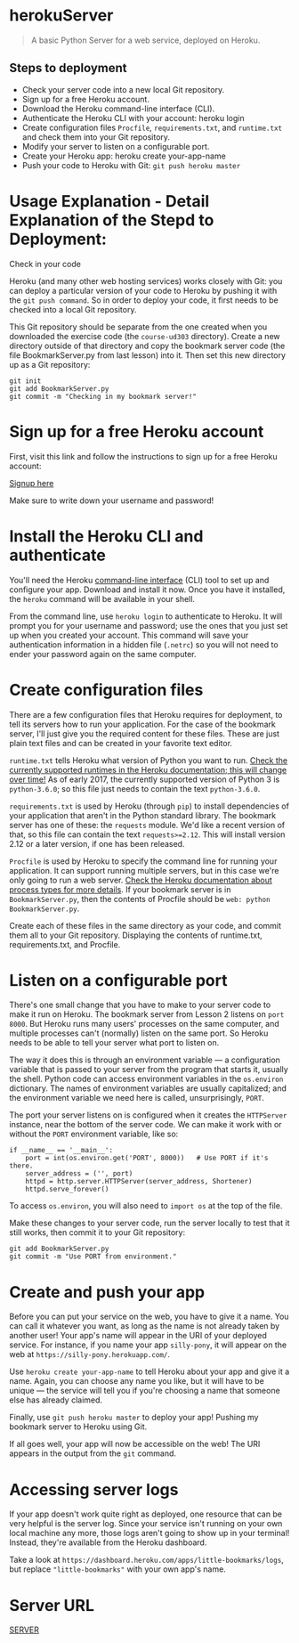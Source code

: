 # herokuServer
> A basic Python Server for a web service, deployed on Heroku. 

## Steps to deployment

* Check your server code into a new local Git repository.
* Sign up for a free Heroku account.
* Download the Heroku command-line interface (CLI).
* Authenticate the Heroku CLI with your account: heroku login
* Create configuration files ```Procfile```, ```requirements.txt```, and ```runtime.txt``` and check them into your Git repository.
* Modify your server to listen on a configurable port.
* Create your Heroku app: heroku create your-app-name
* Push your code to Heroku with Git: ```git push heroku master```

# Usage Explanation - Detail Explanation of the Stepd to Deployment:
Check in your code

Heroku (and many other web hosting services) works closely with Git: you can deploy a particular version of your code to Heroku by pushing it with the ```git push command```. So in order to deploy your code, it first needs to be checked into a local Git repository.

This Git repository should be separate from the one created when you downloaded the exercise code (the ```course-ud303``` directory). Create a new directory outside of that directory and copy the bookmark server code (the file BookmarkServer.py from last lesson) into it. Then set this new directory up as a Git repository:

    
    git init
    git add BookmarkServer.py
    git commit -m "Checking in my bookmark server!"
    


# Sign up for a free Heroku account

First, visit this link and follow the instructions to sign up for a free Heroku account:

[Signup here](https://signup.heroku.com/dc)

Make sure to write down your username and password!

# Install the Heroku CLI and authenticate

You'll need the Heroku [command-line interface](https://devcenter.heroku.com/articles/heroku-cli) (CLI) tool to set up and configure your app. Download and install it now. Once you have it installed, the ```heroku``` command will be available in your shell.

From the command line, use ```heroku login``` to authenticate to Heroku. It will prompt you for your username and password; use the ones that you just set up when you created your account. This command will save your authentication information in a hidden file (```.netrc```) so you will not need to ender your password again on the same computer.

# Create configuration files

There are a few configuration files that Heroku requires for deployment, to tell its servers how to run your application. For the case of the bookmark server, I'll just give you the required content for these files. These are just plain text files and can be created in your favorite text editor.

```runtime.txt``` tells Heroku what version of Python you want to run. [Check the currently supported runtimes in the Heroku documentation; this will change over time!](https://devcenter.heroku.com/articles/python-runtimes) As of early 2017, the currently supported version of Python 3 is ```python-3.6.0```; so this file just needs to contain the text ```python-3.6.0```.

```requirements.txt``` is used by Heroku (through ```pip```) to install dependencies of your application that aren't in the Python standard library. The bookmark server has one of these: the ```requests``` module. We'd like a recent version of that, so this file can contain the text ```requests>=2.12```. This will install version 2.12 or a later version, if one has been released.

```Procfile``` is used by Heroku to specify the command line for running your application. It can support running multiple servers, but in this case we're only going to run a web server. [Check the Heroku documentation about process types for more details](https://devcenter.heroku.com/articles/procfile). If your bookmark server is in ```BookmarkServer.py```, then the contents of Procfile should be ```web: python BookmarkServer.py```.

Create each of these files in the same directory as your code, and commit them all to your Git repository.
Displaying the contents of runtime.txt, requirements.txt, and Procfile.

# Listen on a configurable port

There's one small change that you have to make to your server code to make it run on Heroku. The bookmark server from Lesson 2 listens on ```port 8000```. But Heroku runs many users' processes on the same computer, and multiple processes can't (normally) listen on the same port. So Heroku needs to be able to tell your server what port to listen on.

The way it does this is through an environment variable — a configuration variable that is passed to your server from the program that starts it, usually the shell. Python code can access environment variables in the ```os.environ``` dictionary. The names of environment variables are usually capitalized; and the environment variable we need here is called, unsurprisingly, ```PORT```.

The port your server listens on is configured when it creates the ```HTTPServer``` instance, near the bottom of the server code. We can make it work with or without the ```PORT``` environment variable, like so:

```
if __name__ == '__main__':
    port = int(os.environ.get('PORT', 8000))   # Use PORT if it's there.
    server_address = ('', port)
    httpd = http.server.HTTPServer(server_address, Shortener)
    httpd.serve_forever()
```

To access ```os.environ```, you will also need to ```import os``` at the top of the file.

Make these changes to your server code, run the server locally to test that it still works, then commit it to your Git repository:

```
git add BookmarkServer.py
git commit -m "Use PORT from environment."
```

# Create and push your app

Before you can put your service on the web, you have to give it a name. You can call it whatever you want, as long as the name is not already taken by another user! Your app's name will appear in the URI of your deployed service. For instance, if you name your app ```silly-pony```, it will appear on the web at ```https://silly-pony.herokuapp.com/```.

Use ```heroku create your-app-name``` to tell Heroku about your app and give it a name. Again, you can choose any name you like, but it will have to be unique — the service will tell you if you're choosing a name that someone else has already claimed.

Finally, use ```git push heroku master``` to deploy your app!
Pushing my bookmark server to Heroku using Git.

If all goes well, your app will now be accessible on the web! The URI appears in the output from the ```git``` command.

# Accessing server logs

If your app doesn't work quite right as deployed, one resource that can be very helpful is the server log. Since your service isn't running on your own local machine any more, those logs aren't going to show up in your terminal! Instead, they're available from the Heroku dashboard.

Take a look at ```https://dashboard.heroku.com/apps/little-bookmarks/logs```, but replace ```"little-bookmarks"``` with your own app's name.

# Server URL
[SERVER](https://pflash-bookmark-server.herokuapp.com/)
